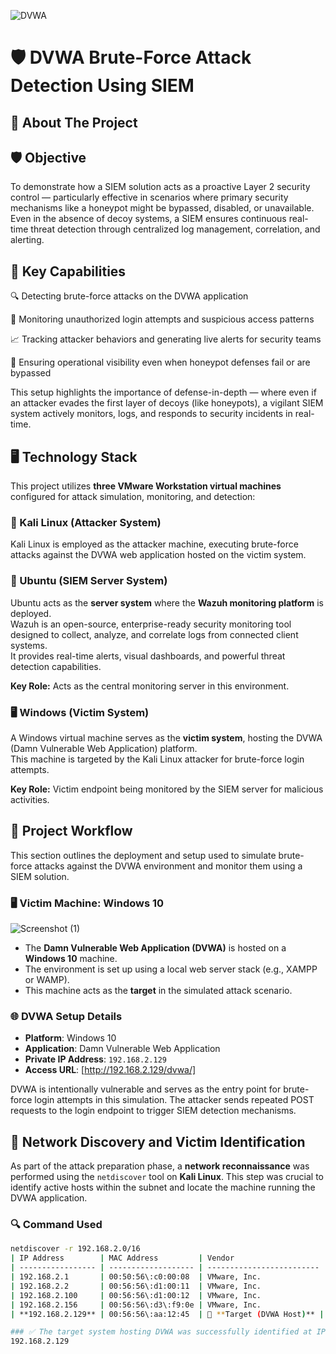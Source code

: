 ![DVWA](https://github.com/user-attachments/assets/79311e79-744a-4036-b341-000746384ff0)
# 🛡️ DVWA Brute-Force Attack Detection Using SIEM  

## 📖 About The Project  

## 🛡️ Objective  

To demonstrate how a SIEM solution acts as a proactive Layer 2 security control — particularly effective in scenarios where primary security mechanisms like a honeypot might be bypassed, disabled, or unavailable. Even in the absence of decoy systems, a SIEM ensures continuous real-time threat detection through centralized log management, correlation, and alerting.  

## 🎯 Key Capabilities  

🔍 Detecting brute-force attacks on the DVWA application  

🚫 Monitoring unauthorized login attempts and suspicious access patterns  

📈 Tracking attacker behaviors and generating live alerts for security teams  

📡 Ensuring operational visibility even when honeypot defenses fail or are bypassed  

This setup highlights the importance of defense-in-depth — where even if an attacker evades the first layer of decoys (like honeypots), a vigilant SIEM system actively monitors, logs, and responds to security incidents in real-time.
## 🖥️ Technology Stack  

This project utilizes **three VMware Workstation virtual machines** configured for attack simulation, monitoring, and detection:

### 🐉 Kali Linux (Attacker System)  

Kali Linux is employed as the attacker machine, executing brute-force attacks against the DVWA web application hosted on the victim system.

### 🐧 Ubuntu (SIEM Server System)  

Ubuntu acts as the **server system** where the **Wazuh monitoring platform** is deployed.  
Wazuh is an open-source, enterprise-ready security monitoring tool designed to collect, analyze, and correlate logs from connected client systems.  
It provides real-time alerts, visual dashboards, and powerful threat detection capabilities.

**Key Role:** Acts as the central monitoring server in this environment.

### 🖥️ Windows (Victim System)  

A Windows virtual machine serves as the **victim system**, hosting the DVWA (Damn Vulnerable Web Application) platform.  
This machine is targeted by the Kali Linux attacker for brute-force login attempts.

**Key Role:** Victim endpoint being monitored by the SIEM server for malicious activities.

## 🧪 Project Workflow

This section outlines the deployment and setup used to simulate brute-force attacks against the DVWA environment and monitor them using a SIEM solution.

### 🖥️ Victim Machine: Windows 10
![Screenshot (1)](https://github.com/user-attachments/assets/841cf526-168e-488a-a7d2-21fec9d95526)

- The **Damn Vulnerable Web Application (DVWA)** is hosted on a **Windows 10** machine.
- The environment is set up using a local web server stack (e.g., XAMPP or WAMP).
- This machine acts as the **target** in the simulated attack scenario.

### 🌐 DVWA Setup Details

- **Platform**: Windows 10  
- **Application**: Damn Vulnerable Web Application  
- **Private IP Address**: `192.168.2.129`  
- **Access URL**: [http://192.168.2.129/dvwa/]

DVWA is intentionally vulnerable and serves as the entry point for brute-force login attempts in this simulation. The attacker sends repeated POST requests to the login endpoint to trigger SIEM detection mechanisms.
## 📡 Network Discovery and Victim Identification

As part of the attack preparation phase, a **network reconnaissance** was performed using the `netdiscover` tool on **Kali Linux**. This step was crucial to identify active hosts within the subnet and locate the machine running the DVWA application.

### 🔍 Command Used

```bash
netdiscover -r 192.168.2.0/16
| IP Address        | MAC Address         | Vendor                    |
| ----------------- | ------------------- | ------------------------- |
| 192.168.2.1       | 00:50:56\:c0:00:08  | VMware, Inc.              |
| 192.168.2.2       | 00:56:56\:d1:00:11  | VMware, Inc.              |
| 192.168.2.100     | 00:56:56\:d1:00:12  | VMware, Inc.              |
| 192.168.2.156     | 00:56:56\:d3\:f9:0e | VMware, Inc.              |
| **192.168.2.129** | 00:56:56\:aa:12:45  | 🎯 **Target (DVWA Host)** |

### ✅ The target system hosting DVWA was successfully identified at IP address:
192.168.2.129
